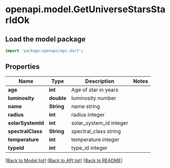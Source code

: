 # openapi.model.GetUniverseStarsStarIdOk

## Load the model package
```dart
import 'package:openapi/api.dart';
```

## Properties
Name | Type | Description | Notes
------------ | ------------- | ------------- | -------------
**age** | **int** | Age of star in years | 
**luminosity** | **double** | luminosity number | 
**name** | **String** | name string | 
**radius** | **int** | radius integer | 
**solarSystemId** | **int** | solar_system_id integer | 
**spectralClass** | **String** | spectral_class string | 
**temperature** | **int** | temperature integer | 
**typeId** | **int** | type_id integer | 

[[Back to Model list]](../README.md#documentation-for-models) [[Back to API list]](../README.md#documentation-for-api-endpoints) [[Back to README]](../README.md)


